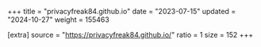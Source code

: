 +++
title = "privacyfreak84.github.io"
date = "2023-07-15"
updated = "2024-10-27"
weight = 155463

[extra]
source = "https://privacyfreak84.github.io/"
ratio = 1
size = 152
+++
